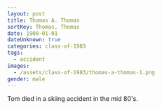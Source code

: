 ```yaml
---
layout: post
title: Thomas A. Thomas
sortKey: Thomas, Thomas
date: 1900-01-01
dateUnknown: true
categories: class-of-1983
tags:
  - accident
images:
  - /assets/class-of-1983/thomas-a-thomas-1.png
gender: male
---
```

Tom died in a skiing accident in the mid 80's.